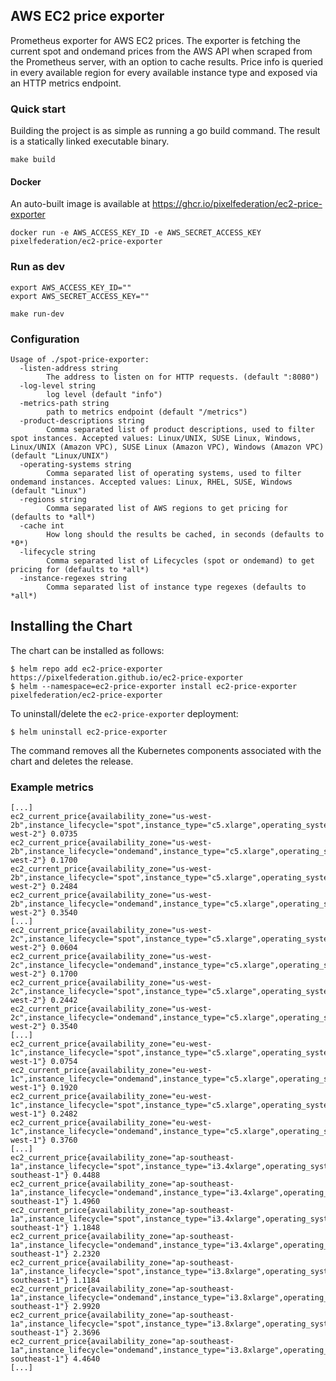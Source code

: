 ## AWS EC2 price exporter

Prometheus exporter for AWS EC2 prices.
The exporter is fetching the current spot and ondemand prices from the AWS API when scraped from the Prometheus server, with an option to cache results.
Price info is queried in every available region for every available instance type and exposed via an HTTP metrics endpoint.

### Quick start

Building the project is as simple as running a go build command. The result is a statically linked executable binary.
```
make build
```

#### Docker

An auto-built image is available at https://ghcr.io/pixelfederation/ec2-price-exporter

```
docker run -e AWS_ACCESS_KEY_ID -e AWS_SECRET_ACCESS_KEY pixelfederation/ec2-price-exporter
```

### Run as dev
```
export AWS_ACCESS_KEY_ID=""
export AWS_SECRET_ACCESS_KEY=""

make run-dev
```

### Configuration

```
Usage of ./spot-price-exporter:
  -listen-address string
        The address to listen on for HTTP requests. (default ":8080")
  -log-level string
        log level (default "info")
  -metrics-path string
        path to metrics endpoint (default "/metrics")
  -product-descriptions string
        Comma separated list of product descriptions, used to filter spot instances. Accepted values: Linux/UNIX, SUSE Linux, Windows, Linux/UNIX (Amazon VPC), SUSE Linux (Amazon VPC), Windows (Amazon VPC) (default "Linux/UNIX")
  -operating-systems string
        Comma separated list of operating systems, used to filter ondemand instances. Accepted values: Linux, RHEL, SUSE, Windows (default "Linux")
  -regions string
        Comma separated list of AWS regions to get pricing for (defaults to *all*)
  -cache int
        How long should the results be cached, in seconds (defaults to *0*)
  -lifecycle string
        Comma separated list of Lifecycles (spot or ondemand) to get pricing for (defaults to *all*)
  -instance-regexes string
        Comma separated list of instance type regexes (defaults to *all*)
```

## Installing the Chart

The chart can be installed as follows:

```console
$ helm repo add ec2-price-exporter https://pixelfederation.github.io/ec2-price-exporter
$ helm --namespace=ec2-price-exporter install ec2-price-exporter pixelfederation/ec2-price-exporter
```

To uninstall/delete the `ec2-price-exporter` deployment:

```console
$ helm uninstall ec2-price-exporter
```
The command removes all the Kubernetes components associated with the chart and deletes the release.

### Example metrics

```
[...]
ec2_current_price{availability_zone="us-west-2b",instance_lifecycle="spot",instance_type="c5.xlarge",operating_system="",product_description="Linux/UNIX",region="us-west-2"} 0.0735
ec2_current_price{availability_zone="us-west-2b",instance_lifecycle="ondemand",instance_type="c5.xlarge",operating_system="Linux",product_description="",region="us-west-2"} 0.1700
ec2_current_price{availability_zone="us-west-2b",instance_lifecycle="spot",instance_type="c5.xlarge",operating_system="",product_description="Windows",region="us-west-2"} 0.2484
ec2_current_price{availability_zone="us-west-2b",instance_lifecycle="ondemand",instance_type="c5.xlarge",operating_system="Windows",product_description="",region="us-west-2"} 0.3540
[...]
ec2_current_price{availability_zone="us-west-2c",instance_lifecycle="spot",instance_type="c5.xlarge",operating_system="",product_description="Linux/UNIX",region="us-west-2"} 0.0604
ec2_current_price{availability_zone="us-west-2c",instance_lifecycle="ondemand",instance_type="c5.xlarge",operating_system="Linux",product_description="",region="us-west-2"} 0.1700
ec2_current_price{availability_zone="us-west-2c",instance_lifecycle="spot",instance_type="c5.xlarge",operating_system="",product_description="Windows",region="us-west-2"} 0.2442
ec2_current_price{availability_zone="us-west-2c",instance_lifecycle="ondemand",instance_type="c5.xlarge",operating_system="Windows",product_description="",region="us-west-2"} 0.3540
[...]
ec2_current_price{availability_zone="eu-west-1c",instance_lifecycle="spot",instance_type="c5.xlarge",operating_system="",product_description="Linux/UNIX",region="eu-west-1"} 0.0754
ec2_current_price{availability_zone="eu-west-1c",instance_lifecycle="ondemand",instance_type="c5.xlarge",operating_system="Linux",product_description="",region="eu-west-1"} 0.1920
ec2_current_price{availability_zone="eu-west-1c",instance_lifecycle="spot",instance_type="c5.xlarge",operating_system="",product_description="Windows",region="eu-west-1"} 0.2482
ec2_current_price{availability_zone="eu-west-1c",instance_lifecycle="ondemand",instance_type="c5.xlarge",operating_system="Windows",product_description="",region="eu-west-1"} 0.3760
[...]
ec2_current_price{availability_zone="ap-southeast-1a",instance_lifecycle="spot",instance_type="i3.4xlarge",operating_system="",product_description="Linux/UNIX",region="ap-southeast-1"} 0.4488
ec2_current_price{availability_zone="ap-southeast-1a",instance_lifecycle="ondemand",instance_type="i3.4xlarge",operating_system="Linux",product_description="",region="ap-southeast-1"} 1.4960
ec2_current_price{availability_zone="ap-southeast-1a",instance_lifecycle="spot",instance_type="i3.4xlarge",operating_system="",product_description="Windows",region="ap-southeast-1"} 1.1848
ec2_current_price{availability_zone="ap-southeast-1a",instance_lifecycle="ondemand",instance_type="i3.4xlarge",operating_system="Windows",product_description="",region="ap-southeast-1"} 2.2320
ec2_current_price{availability_zone="ap-southeast-1a",instance_lifecycle="spot",instance_type="i3.8xlarge",operating_system="",product_description="Linux/UNIX",region="ap-southeast-1"} 1.1184
ec2_current_price{availability_zone="ap-southeast-1a",instance_lifecycle="ondemand",instance_type="i3.8xlarge",operating_system="Linux",product_description="",region="ap-southeast-1"} 2.9920
ec2_current_price{availability_zone="ap-southeast-1a",instance_lifecycle="spot",instance_type="i3.8xlarge",operating_system="",product_description="Windows",region="ap-southeast-1"} 2.3696
ec2_current_price{availability_zone="ap-southeast-1a",instance_lifecycle="ondemand",instance_type="i3.8xlarge",operating_system="Windows",product_description="",region="ap-southeast-1"} 4.4640
[...]
```
